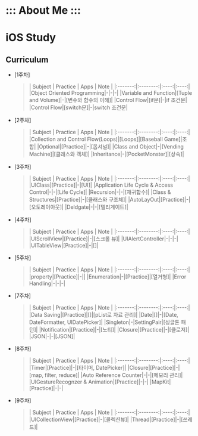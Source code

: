 # ::: About Me :::


# iOS Study

## Curriculum

* [1주차]
	
   >| Subject | Practice | Apps | Note |
	|:-------:|:--------:|:----:|:----:|
	|Object Oriented Programming|-|-|-|
	|Variable and Function|[Tuple and Volume]|-|[변수와 함수의 이해]|
	|Control Flow|[if문]|-|if 조건문|
	|Control Flow|[switch문]|-|switch 조건문|
	
* [2주차]

	>| Subject | Practice | Apps | Note |
	|:-------:|:--------:|:----:|:----:|
	|Collection and Control Flow(Loops)|[Loops]|[Baseball Game]|조합|
	|Optional|[Practice]|-|[옵셔널]|
	|Class and Object|-|[Vending Machine]|[클래스와 객체]|
	|Inheritance|-|[PocketMonster]|[상속]|
	
* [3주차]

	>| Subject | Practice | Apps | Note |
	|:-------:|:--------:|:----:|:----:|
	|UIClass|[Practice]|-|[UI]|
	|Application Life Cycle & Access Control|-|-|[Life Cycle]|
	|Recursion|-|-|[재귀합수]|
	|Class & Structures|[Practice]|-|[클래스와 구조체]|
	|AutoLayOut|[Practice]|-|[오토레이아웃]|
	|Deldgate|-|-|[델리게이트]|
	
* [4주차]

	>| Subject | Practice | Apps | Note |
	|:-------:|:--------:|:----:|:----:|
	|UIScrollView|[Practice]|-|[스크롤 뷰]|
	|UIAlertController|-|-|-|
	|UITableView|[Practice]|-|[]|

* [5주차]

	>| Subject | Practice | Apps | Note |
	|:-------:|:--------:|:----:|:----:|
	|property|[Practice]|-||
	|Enumeration|-|[Practice]|[열거형]|
	|Error Handling|-|-|-|

* [7주차]

	>| Subject | Practice | Apps | Note |
	|:-------:|:--------:|:----:|:----:|
	|Data Saving|[Practice]|[]|[pList로 자료 관리]|
	|Date|[]|-|[Date, DateFormatter, UIDatePicker]|
	|Singleton|-|SettingPair|[싱글톤 패턴]|
	|Notification|[Practice]|-|[노티]|
	|Closure|[Practice]|-|[클로저]|
	|JSON|-|-|[JSON]|
	
* [8주차]

	>| Subject | Practice | Apps | Note |
	|:-------:|:--------:|:----:|:----:|
	|Timer|[Practice]|-|[타이머, DatePicker]|
	|Closure|[Practice]|-|[map, filter, reduce]|
	|Auto Reference Counter|-|-|[메모리 관리]|
	|UIGestureRecognzer & Animation|[Practice]|-|-|
	|MapKit|[Practice]|-|-|

* [9주차]

	>| Subject | Practice | Apps | Note |
	|:-------:|:--------:|:----:|:----:|
	|UICollectionView|[Practice]|-|[콜렉션뷰]|
	|Thread|[Practice]|-|[쓰레드]|
